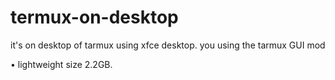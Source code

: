 # termux-on-desktop
it's on desktop of tarmux using xfce desktop. you using the tarmux GUI mod 

• lightweight size 2.2GB.

 
